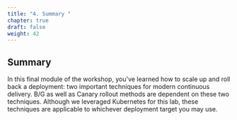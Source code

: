```yaml
---
title: "4. Summary "
chapter: true
draft: false
weight: 42
---
```


## Summary
In this final module of the workshop, you've learned how to scale up and roll back a deployment: two important techniques for modern continuous delivery. B/G as well as Canary rollout methods are dependent on these two techniques. Although we leveraged Kubernetes for this lab, these techniques are applicable to whichever deployment target you may use.
